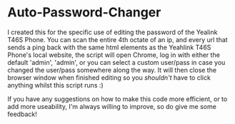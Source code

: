 # Auto-Password-Changer
I created this for the specific use of editing the password of the Yealink T46S Phone.
You can scan the entire 4th octate of an ip, and every url that sends a ping back 
with the same html elements as the Yeahlink T46S Phone's local website, the script 
will open Chrome, log in with either the default 'admin', 'admin', or you can 
select a custom user/pass in case you changed the user/pass somewhere along the 
way. It will then close the browser window when finished editing so you *shouldn't* 
have to click anything whilst this script runs :)

If you have any suggestions on how to make this code more efficient, or to add more useability, 
I'm always willing to improve, so do give me some feedback!